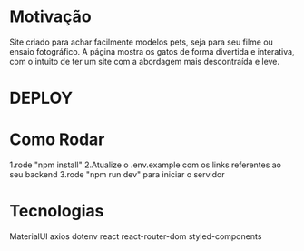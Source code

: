 # Motivação

Site criado para achar facilmente modelos pets, seja para seu filme ou ensaio fotográfico. A página mostra os gatos de forma divertida e interativa, com o intuito de ter um site com a abordagem mais descontraída e leve.

# DEPLOY




# Como Rodar


1.rode "npm install"
2.Atualize o .env.example com os links referentes ao seu backend
3.rode "npm run dev" para iniciar o servidor


# Tecnologias

MaterialUI
axios
dotenv
react
react-router-dom
styled-components